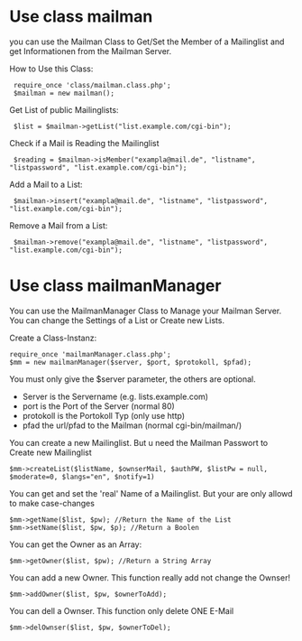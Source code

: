# Use class mailman

you can use the Mailman Class to Get/Set the Member of a Mailinglist and get Informationen from the Mailman Server.

How to Use this Class:

     require_once 'class/mailman.class.php';
     $mailman = new mailman();

Get List of public Mailinglists:

     $list = $mailman->getList("list.example.com/cgi-bin");

Check if a Mail is Reading the Mailinglist

     $reading = $mailman->isMember("exampla@mail.de", "listname", "listpassword", "list.example.com/cgi-bin");

Add a Mail to a List:

     $mailman->insert("exampla@mail.de", "listname", "listpassword", "list.example.com/cgi-bin");

Remove a Mail from a List:

     $mailman->remove("exampla@mail.de", "listname", "listpassword", "list.example.com/cgi-bin");


# Use class mailmanManager

You can use the MailmanManager Class to Manage your Mailman Server. You can change the Settings of a List or Create new Lists. 

Create a Class-Instanz:

	require_once 'mailmanManager.class.php';
	$mm = new mailmanManager($server, $port, $protokoll, $pfad);

You must only give the $server parameter, the others are optional. 

* Server is the Servername (e.g. lists.example.com)
* port is the Port of the Server (normal 80)
* protokoll is the Portokoll Typ (only use http)
* pfad the url/pfad to the Mailman (normal cgi-bin/mailman/)

You can create a new Mailinglist. But u need the Mailman Passwort to Create new Mailinglist

	$mm->createList($listName, $ownserMail, $authPW, $listPw = null, $moderate=0, $langs="en", $notify=1)

You can get and set the 'real' Name of a Mailinglist. But your are only allowd to make case-changes

	$mm->getName($list, $pw); //Return the Name of the List
	$mm->setName($list, $pw, $p); //Return a Boolen

You can get the Owner as an Array:

	$mm->getOwner($list, $pw); //Return a String Array

You can add a new Owner. This function really add not change the Ownser!

	$mm->addOwner($list, $pw, $ownerToAdd);

You can dell a Ownser. This function only delete ONE E-Mail

	$mm->delOwnser($list, $pw, $ownerToDel);


